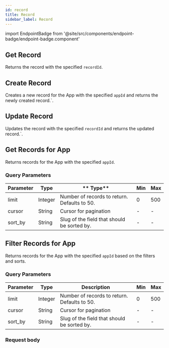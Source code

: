 ```yaml
---
id: record
title: Record
sidebar_label: Record
---
```


import EndpointBadge from '@site/src/components/endpoint-badge/endpoint-badge.component'

## Get Record

<EndpointBadge method="GET" url="https://api.tapeapp.com/v1/record/{recordId}" />

Returns the record with the specified `recordId`.

## Create Record

<EndpointBadge method="POST" url="https://api.tapeapp.com/v1/record/app/{appId}" />

Creates a new record for the App with the specified `appId` and returns the newly created record.`.

## Update Record

<EndpointBadge method="PUT" url="https://api.tapeapp.com/v1/record/{recordId}" />

Updates the record with the specified `recordId` and returns the updated record.`.

## Get Records for App

<EndpointBadge method="GET" url="https://api.tapeapp.com/v1/record/app/{appId}" />

Returns records for the App with the specified `appId`.

### Query Parameters

| Parameter | Type    | ** Type**                                    | Min | Max |
| --------- | ------- | -------------------------------------------- | --- | --- |
| limit     | Integer | Number of records to return. Defaults to 50. | 0   | 500 |
| cursor    | String  | Cursor for pagination                        | -   | -   |
| sort_by   | String  | Slug of the field that should be sorted by.  | -   | -   |

## Filter Records for App

<EndpointBadge method="POST" url="https://api.tapeapp.com/v1/record/app/{appId}/filter" />

Returns records for the App with the specified `appId` based on the filters and sorts.

### Query Parameters

| Parameter | Type    | Description                                  | Min | Max |
| --------- | ------- | -------------------------------------------- | --- | --- |
| limit     | Integer | Number of records to return. Defaults to 50. | 0   | 500 |
| cursor    | String  | Cursor for pagination                        | -   | -   |
| sort_by   | String  | Slug of the field that should be sorted by.  | -   | -   |

### Request body
